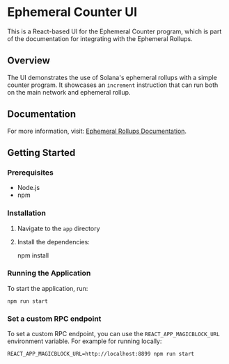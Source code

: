 # Ephemeral Counter UI

This is a React-based UI for the Ephemeral Counter program, which is part of the documentation for integrating with the Ephemeral Rollups.

## Overview

The UI demonstrates the use of Solana's ephemeral rollups with a simple counter program. It showcases an `increment` instruction that can run both on the main network and ephemeral rollup.

## Documentation

For more information, visit: [Ephemeral Rollups Documentation](https://docs.magiblock.gg/Accelerate/ephemeral_rollups).

## Getting Started

### Prerequisites

- Node.js
- npm

### Installation

1. Navigate to the `app` directory
2. Install the dependencies:

   
   npm install
   

### Running the Application

To start the application, run:


    npm run start


### Set a custom RPC endpoint

To set a custom RPC endpoint, you can use the `REACT_APP_MAGICBLOCK_URL` environment variable. For example for running locally:

    REACT_APP_MAGICBLOCK_URL=http://localhost:8899 npm run start

